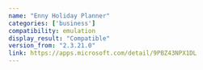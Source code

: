 ```yaml
---
name: "Enny Holiday Planner"
categories: ['business']
compatibility: emulation
display_result: "Compatible"
version_from: "2.3.21.0"
link: https://apps.microsoft.com/detail/9PBZ43NPX1DL
---
```

